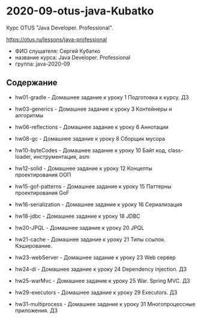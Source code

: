 # 2020-09-otus-java-Kubatko
Курс OTUS "Java Developer. Professional".

https://otus.ru/lessons/java-professional

* ФИО слушателя: Сергей Кубатко
* название курса: Java Developer. Professional
* группа: java-2020-09

## Содержание
* hw01-gradle - Домашнее задание к уроку 1 
Подготовка к курсу. ДЗ

* hw03-generics - Домашнее задание к уроку 3 
Контейнеры и алгоритмы

* hw06-reflections - Домашнее задание к уроку 6
Аннотации

* hw08-gc - Домашнее задание к уроку 8
Сборщик мусора

* hw10-byteCodes - Домашнее задание к уроку 10
Байт код, class-loader, инструментация, asm

* hw12-solid - Домашнее задание к уроку 12
Концепты проектирования ООП

* hw15-gof-patterns - Домашнее задание к уроку 15
Паттерны проектирования GoF

* hw16-serialization - Домашнее задание к уроку 16
Сериализация

* hw18-jdbc - Домашнее задание к уроку 18
JDBC

* hw20-JPQL - Домашнее задание к уроку 20
JPQL

* hw21-cache - Домашнее задание к уроку 21
Типы ссылок. Кэширование.

* hw23-webServer - Домашнее задание к уроку 23
Web сервер

* hw24-di - Домашнее задание к уроку 24
Dependency injection. ДЗ

* hw25-warMvc - Домашнее задание к уроку 25
War. Spring MVC. ДЗ

* hw29-executors - Домашнее задание к уроку 29
Executors. ДЗ

* hw31-multiprocess - Домашнее задание к уроку 31
Многопроцессные приложения. ДЗ
